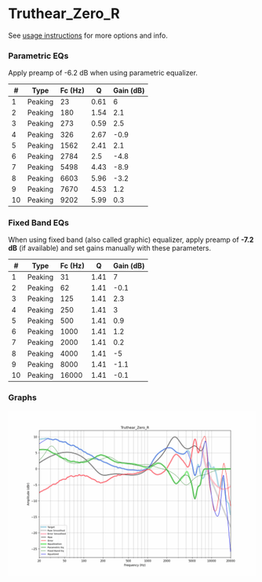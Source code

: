 # Truthear_Zero_R
See [usage instructions](https://github.com/jaakkopasanen/AutoEq#usage) for more options and info.

### Parametric EQs
Apply preamp of -6.2 dB when using parametric equalizer.

|   # | Type    |   Fc (Hz) |    Q |   Gain (dB) |
|-----|---------|-----------|------|-------------|
|   1 | Peaking |        23 | 0.61 |         6   |
|   2 | Peaking |       180 | 1.54 |         2.1 |
|   3 | Peaking |       273 | 0.59 |         2.5 |
|   4 | Peaking |       326 | 2.67 |        -0.9 |
|   5 | Peaking |      1562 | 2.41 |         2.1 |
|   6 | Peaking |      2784 | 2.5  |        -4.8 |
|   7 | Peaking |      5498 | 4.43 |        -8.9 |
|   8 | Peaking |      6603 | 5.96 |        -3.2 |
|   9 | Peaking |      7670 | 4.53 |         1.2 |
|  10 | Peaking |      9202 | 5.99 |         0.3 |

### Fixed Band EQs
When using fixed band (also called graphic) equalizer, apply preamp of **-7.2 dB** (if available) and set gains manually with these parameters.

|   # | Type    |   Fc (Hz) |    Q |   Gain (dB) |
|-----|---------|-----------|------|-------------|
|   1 | Peaking |        31 | 1.41 |         7   |
|   2 | Peaking |        62 | 1.41 |        -0.1 |
|   3 | Peaking |       125 | 1.41 |         2.3 |
|   4 | Peaking |       250 | 1.41 |         3   |
|   5 | Peaking |       500 | 1.41 |         0.9 |
|   6 | Peaking |      1000 | 1.41 |         1.2 |
|   7 | Peaking |      2000 | 1.41 |         0.2 |
|   8 | Peaking |      4000 | 1.41 |        -5   |
|   9 | Peaking |      8000 | 1.41 |        -1.1 |
|  10 | Peaking |     16000 | 1.41 |        -0.1 |

### Graphs
![](./Truthear_Zero_R.png)
